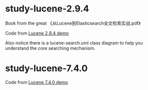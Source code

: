 # study-lucene-2.9.4

Book from the great 《从Lucene到Elasticsearch全文检索实战.pdf》

Code from [Lucene 2.9.4 demo](https://lucene.apache.org/core/2_9_4/api/demo/index.html)

Also notice there is a lucene-search.uml class diagram to help you understand the core searching mechanism.

# study-lucene-7.4.0
Code from [Lucene 7.4.0 demo](https://lucene.apache.org/core/7_4_0/demo/overview-summary.html)